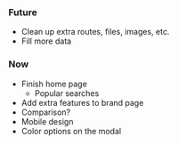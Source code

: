 ### Future

- Clean up extra routes, files, images, etc.
- Fill more data

### Now

- Finish home page
    - Popular searches
- Add extra features to brand page
- Comparison?
- Mobile design
- Color options on the modal